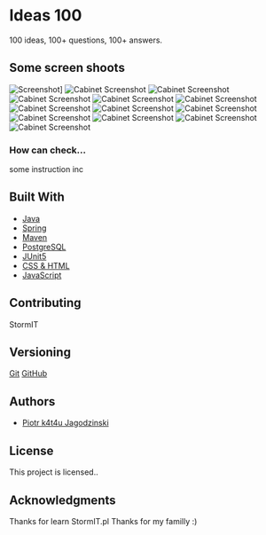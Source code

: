 # Ideas 100

100 ideas, 100+ questions, 100+ answers.

## Some screen shoots 

![Screenshot](https://drive.google.com/file/d/1U9Gl2dRiH7kI5-uyh1FLynI6Uw4MNDq-/view?usp=share_link)]
![Cabinet Screenshot](https://drive.google.com/file/d/16k5GOlvn24v09Tm8mVd0SEGeqVzgmtaP/view?usp=share_link)
![Cabinet Screenshot](https://drive.google.com/file/d/15IJDn5x-ycX1rTWnitcwQExJw8BbOno2/view?usp=share_link)
![Cabinet Screenshot](https://drive.google.com/file/d/1YisQPIl10JN2T4TiD4cdBAif8K_1QUXd/view?usp=share_link)
![Cabinet Screenshot](https://drive.google.com/file/d/1KIFePaB9MvlIHAxSKB4bBCwN8Inr38KH/view?usp=share_link)
![Cabinet Screenshot](https://drive.google.com/file/d/1EEQq0CYEv7IW5CAl03aYZJm25hbrd6CN/view?usp=share_link)
![Cabinet Screenshot](https://drive.google.com/file/d/1E9yvLzOT1rcW7l9cJrnJfHsJBYyCb8lw/view?usp=share_link)
![Cabinet Screenshot](https://drive.google.com/file/d/10-C4culry-elnYzX-yLW4lyv7YoBunUW/view?usp=share_link)
![Cabinet Screenshot](https://drive.google.com/file/d/1uXcMzSXFqVSmgLwVg_zG6NMFp8ILkWqk/view?usp=share_link)
![Cabinet Screenshot](https://drive.google.com/file/d/16-AD71TV_TNnq_9rvfWdPJ6CjO-aHu5X/view?usp=share_link)
![Cabinet Screenshot](https://drive.google.com/file/d/1cDcSNm4J_G27HHhOyglJpFAA8cacoewE/view?usp=share_link)
![Cabinet Screenshot](https://drive.google.com/file/d/1OjIQKiPXdooW6gA_uSXBQ-YOzbnKhKNC/view?usp=share_link)
![Cabinet Screenshot](https://drive.google.com/file/d/1WXTLimCtrE3jP2LAejEEbaz2biUDHiOh/view?usp=share_link)



### How can check...
 some instruction inc

## Built With

- [Java](https://www.java.com/en/)
- [Spring](https://spring.io/)
- [Maven](https://maven.apache.org/)
- [PostgreSQL](https://www.postgresql.org/)
- [JUnit5](https://junit.org/junit5/)
- [CSS & HTML](https://www.w3.org/)
- [JavaScript](https://www.javascript.com/)

## Contributing

StormIT

## Versioning

[Git](https://git-scm.com/)
[GitHub](https://github.com/)

## Authors

- [Piotr k4t4u Jagodzinski](https://github.com/k4t4u)

## License

This project is licensed..

## Acknowledgments

Thanks for learn StormIT.pl 
Thanks for my familly :)
